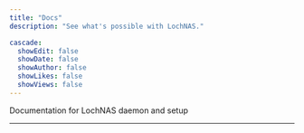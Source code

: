 ```yaml
---
title: "Docs"
description: "See what's possible with LochNAS."

cascade:
  showEdit: false
  showDate: false
  showAuthor: false
  showLikes: false
  showViews: false
---
```


Documentation for LochNAS daemon and setup

---
